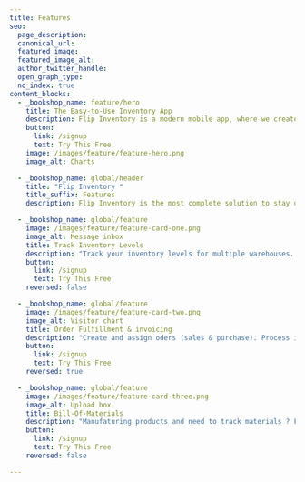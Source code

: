 ```yaml
---
title: Features
seo:
  page_description:
  canonical_url:
  featured_image:
  featured_image_alt:
  author_twitter_handle:
  open_graph_type:
  no_index: true
content_blocks:
  - _bookshop_name: feature/hero
    title: The Easy-to-Use Inventory App
    description: Flip Inventory is a modern mobile app, where we create a seamless Inventory management experience for small businesses.
    button:
      link: /signup
      text: Try This Free
    image: /images/feature/feature-hero.png
    image_alt: Charts

  - _bookshop_name: global/header
    title: "Flip Inventory "
    title_suffix: Features
    description: Flip Inventory is the most complete solution to stay on top of your inventory, manage orders and partners. Drive greater visibility into your business.

  - _bookshop_name: global/feature
    image: /images/feature/feature-card-one.png
    image_alt: Message inbox
    title: Track Inventory Levels
    description: "Track your inventory levels for multiple warehouses. Get alerted when an item reaches minimum levels. Easily adjust your actual count."
    button:
      link: /signup
      text: Try This Free
    reversed: false

  - _bookshop_name: global/feature
    image: /images/feature/feature-card-two.png
    image_alt: Visitor chart
    title: Order Fulfillment & invoicing
    description: "Create and assign oders (sales & purchase). Process item by item. When completed, we will automatically update items quantities for you."
    button:
      link: /signup
      text: Try This Free
    reversed: true

  - _bookshop_name: global/feature
    image: /images/feature/feature-card-three.png
    image_alt: Upload box
    title: Bill-Of-Materials
    description: "Manufaturing products and need to track materials ? Flip got you covered. Just create the product and link all its materials and quantities required."
    button:
      link: /signup
      text: Try This Free
    reversed: false

---
```

